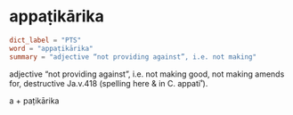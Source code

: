 # appaṭikārika

``` toml
dict_label = "PTS"
word = "appaṭikārika"
summary = "adjective “not providing against”, i.e. not making"
```

adjective “not providing against”, i.e. not making good, not making amends for, destructive Ja.v.418 (spelling here & in C. appati˚).

a \+ paṭikārika

